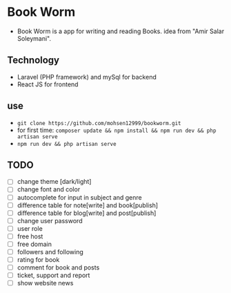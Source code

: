 # Book Worm

-   Book Worm is a app for writing and reading Books. idea from "Amir Salar Soleymani".

## Technology

-   Laravel (PHP framework) and mySql for backend
-   React JS for frontend

## use

-   `git clone https://github.com/mohsen12999/bookworm.git`
-   for first time: `composer update && npm install && npm run dev && php artisan serve`
-   `npm run dev && php artisan serve`

## TODO

-   [ ] change theme [dark/light]
-   [ ] change font and color
-   [ ] autocomplete for input in subject and genre
-   [ ] difference table for note[write] and book[publish]
-   [ ] difference table for blog[write] and post[publish]
-   [ ] change user password
-   [ ] user role
-   [ ] free host
-   [ ] free domain
-   [ ] followers and following
-   [ ] rating for book
-   [ ] comment for book and posts
-   [ ] ticket, support and report
-   [ ] show website news

